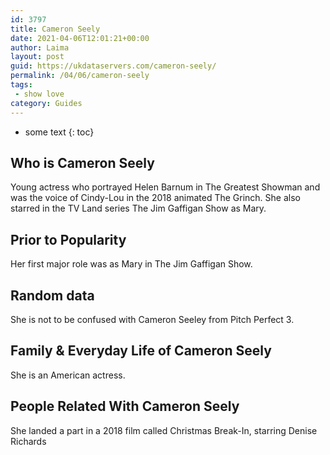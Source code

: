 ```yaml
---
id: 3797
title: Cameron Seely
date: 2021-04-06T12:01:21+00:00
author: Laima
layout: post
guid: https://ukdataservers.com/cameron-seely/
permalink: /04/06/cameron-seely
tags:
 - show love
category: Guides
---
```


* some text
{: toc}


## Who is Cameron Seely
                  
                  
                  
Young actress who portrayed Helen Barnum in The Greatest Showman and was the voice of Cindy-Lou in the 2018 animated The Grinch. She also starred in the TV Land series The Jim Gaffigan Show as Mary.
                  
              
            
              
            
                
                
                
## Prior to Popularity
                  
                  
                  
Her first major role was as Mary in The Jim Gaffigan Show.
                  
              
            
              
            
                
                
                
## Random data
                  
                  
                  
She is not to be confused with Cameron Seeley from Pitch Perfect 3.
                  
              
            
              
            
                
                
                
## Family & Everyday Life of Cameron Seely
                  
                  
                  
She is an American actress.
                  
              
            
              
            
                
                
                
## People Related With Cameron Seely
                  
                  
                  
She landed a part in a 2018 film called Christmas Break-In, starring Denise Richards
                  
              
            
              
            
                
              
            
              
              
            
            
              
            
          
          
          
